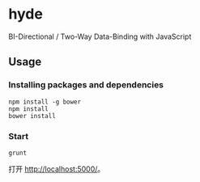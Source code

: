 hyde
====

BI-Directional / Two-Way Data-Binding with JavaScript

## Usage

### Installing packages and dependencies

    npm install -g bower
    npm install
    bower install

### Start

    grunt 

打开 <http://localhost:5000/>。

